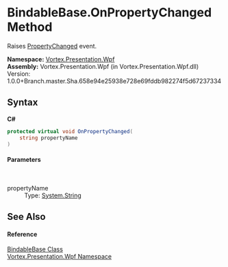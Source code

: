 # BindableBase.OnPropertyChanged Method 
 

Raises <a href="https://docs.microsoft.com/dotnet/api/system.componentmodel.inotifypropertychanged.propertychanged" target="_blank">PropertyChanged</a> event.

**Namespace:**&nbsp;<a href="N_Vortex_Presentation_Wpf.md">Vortex.Presentation.Wpf</a><br />**Assembly:**&nbsp;Vortex.Presentation.Wpf (in Vortex.Presentation.Wpf.dll) Version: 1.0.0+Branch.master.Sha.658e94e25938e728e69fddb982274f5d67237334

## Syntax

**C#**<br />
``` C#
protected virtual void OnPropertyChanged(
	string propertyName
)
```


#### Parameters
&nbsp;<dl><dt>propertyName</dt><dd>Type: <a href="https://docs.microsoft.com/dotnet/api/system.string" target="_blank">System.String</a><br /></dd></dl>

## See Also


#### Reference
<a href="T_Vortex_Presentation_Wpf_BindableBase.md">BindableBase Class</a><br /><a href="N_Vortex_Presentation_Wpf.md">Vortex.Presentation.Wpf Namespace</a><br />